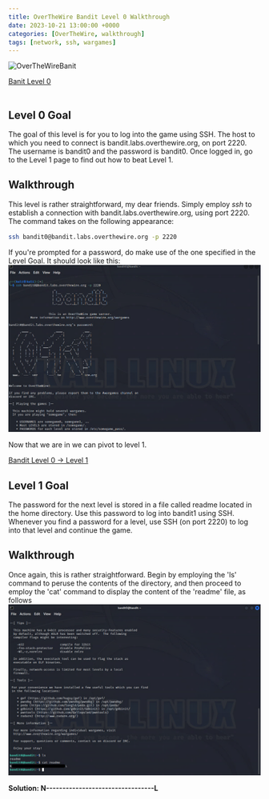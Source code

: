 ```yaml
---
title: OverTheWire Bandit Level 0 Walkthrough
date: 2023-10-21 13:00:00 +0000
categories: [OverTheWire, walkthrough]
tags: [network, ssh, wargames]
---
```

![OverTheWireBanit](https://overthewire.org/img/domokitten.png)

[Banit Level 0](https://overthewire.org/wargames/bandit/bandit0.html) <br><br>


## Level 0 Goal

The goal of this level is for you to log into the game using SSH. The host to which you need to connect is bandit.labs.overthewire.org, on port 2220. The username is bandit0 and the password is bandit0. Once logged in, go to the Level 1 page to find out how to beat Level 1.

## Walkthrough

This level is rather straightforward, my dear friends. Simply employ *ssh* to establish a connection with bandit.labs.overthewire.org, using port 2220. The command takes on the following appearance:

```bash
ssh bandit0@bandit.labs.overthewire.org -p 2220
```
If you're prompted for a password, do make use of the one specified in the Level Goal. It should look like this:
![OTWLevel0](/assets/img/OTW-L0-1.png)

Now that we are in we can pivot to level 1.

[Bandit Level 0 → Level 1](https://overthewire.org/wargames/bandit/bandit1.html)

## Level 1 Goal

The password for the next level is stored in a file called readme located in the home directory. Use this password to log into bandit1 using SSH. Whenever you find a password for a level, use SSH (on port 2220) to log into that level and continue the game.

## Walkthrough

Once again, this is rather straightforward. Begin by employing the 'ls' command to peruse the contents of the directory, and then proceed to employ the 'cat' command to display the content of the 'readme' file, as follows
![OTWLevel1](/assets/img/OTW-L1-1.png)

**Solution: N---------------------------------L**